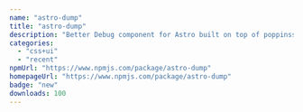 ```yaml
---
name: "astro-dump"
title: "astro-dump"
description: "Better Debug component for Astro built on top of poppinss/dumper"
categories:
  - "css+ui"
  - "recent"
npmUrl: "https://www.npmjs.com/package/astro-dump"
homepageUrl: "https://www.npmjs.com/package/astro-dump"
badge: "new"
downloads: 100
---
```


